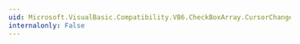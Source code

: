 ```yaml
---
uid: Microsoft.VisualBasic.Compatibility.VB6.CheckBoxArray.CursorChanged
internalonly: False
---
```

